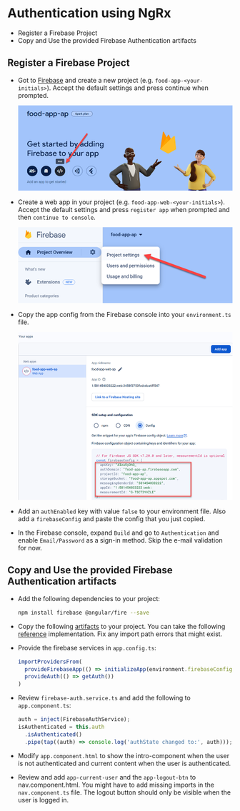 # Authentication using NgRx

-   Register a Firebase Project
-   Copy and Use the provided Firebase Authentication artifacts

## Register a Firebase Project

-   Got to [Firebase](https://console.firebase.google.com/) and create a new project (e.g. `food-app-<your-initials>`). Accept the default settings and press continue when prompted.

    ![firebase-create-web-app](_images/create-app.png)

-   Create a web app in your project (e.g. `food-app-web-<your-initials>`). Accept the default settings and press `register app` when prompted and then `continue to console`.

    ![project-settings](_images/project-settings.png)

-   Copy the app config from the Firebase console into your `environment.ts` file.

    ![app-config](_images/app-config.png)

-   Add an `authEnabled` key with value `false` to your environment file. Also add a `firebaseConfig` and paste the config that you just copied.

-   In the Firebase console, expand `Build` and go to `Authentication` and enable `Email/Password` as a sign-in method. Skip the e-mail validation for now.

## Copy and Use the provided Firebase Authentication artifacts

- Add the following dependencies to your project:

    ```bash
    npm install firebase @angular/fire --save
    ```

- Copy the following [artifacts](./auth-artifacts/) to your project. You can take the following [reference](../../demos/06-security/01-firebase/firebase-auth/) implementation. Fix any import path errors that might exist.

- Provide the firebase services in `app.config.ts`:

  ```typescript
  importProvidersFrom(
    provideFirebaseApp(() => initializeApp(environment.firebaseConfig)),
    provideAuth(() => getAuth())
  )
  ```

- Review `firebase-auth.service.ts` and add the following to `app.component.ts`:

    ```typescript
    auth = inject(FirebaseAuthService);
    isAuthenticated = this.auth
      .isAuthenticated()
      .pipe(tap((auth) => console.log('authState changed to:', auth)));
    ```

- Modify `app.component.html` to show the intro-component when the user is not authenticated and current content when the user is authenticated.

- Review and add `app-current-user` and the `app-logout-btn` to nav.component.html. You might have to add missing imports in the `nav.component.ts` file. The logout button should only be visible when the user is logged in.